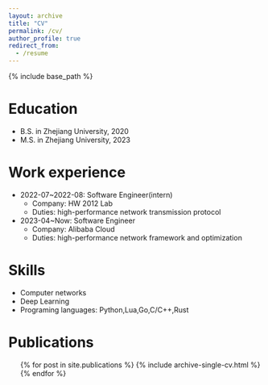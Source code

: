 ```yaml
---
layout: archive
title: "CV"
permalink: /cv/
author_profile: true
redirect_from:
  - /resume
---
```


{% include base_path %}

Education
======
* B.S. in Zhejiang University, 2020
* M.S. in Zhejiang University, 2023

Work experience
======
* 2022-07~2022-08: Software Engineer(intern)
  * Company: HW 2012 Lab
  * Duties: high-performance network transmission protocol
* 2023-04~Now: Software Engineer
  * Company: Alibaba Cloud
  * Duties: high-performance network framework and optimization
  
Skills
======
* Computer networks
* Deep Learning
* Programing languages: Python,Lua,Go,C/C++,Rust

Publications
======
  <ul>{% for post in site.publications %}
    {% include archive-single-cv.html %}
  {% endfor %}</ul>
  
<!-- Talks
======
  <ul>{% for post in site.talks %}
    {% include archive-single-talk-cv.html %}
  {% endfor %}</ul>
  
Teaching
======
  <ul>{% for post in site.teaching %}
    {% include archive-single-cv.html %}
  {% endfor %}</ul>
  
Service and leadership
======
* Currently signed in to 43 different slack teams -->
